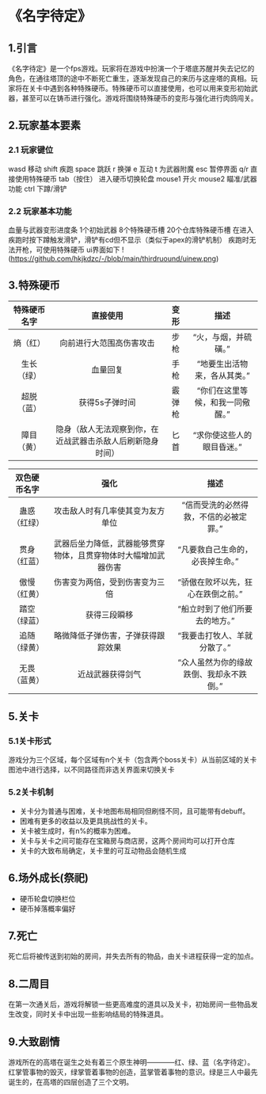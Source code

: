 # 《名字待定》
## 1.引言
  《名字待定》是一个fps游戏。玩家将在游戏中扮演一个于塔底苏醒并失去记忆的角色，在通往塔顶的途中不断死亡重生，逐渐发现自己的来历与这座塔的真相。玩家将在关卡中遇到各种特殊硬币。特殊硬币可以直接使用，也可以用来变形初始武器，甚至可以在铸币进行强化。游戏将围绕特殊硬币的变形与强化进行肉鸽闯关。
## 2.玩家基本要素

### 2.1 玩家键位
  wasd 移动
  shift 疾跑
  space 跳跃
  r 换弹
  e 互动
  t 为武器附魔
  esc 暂停界面
  q/r 直接使用特殊硬币
  tab（按住） 进入硬币切换轮盘
  mouse1 开火
  mouse2 瞄准/武器功能
  ctrl 下蹲/滑铲
  

  ### 2.2 玩家基本功能
血量与武器变形进度条
1个初始武器
8个特殊硬币槽
20个仓库特殊硬币槽
在进入
疾跑时按下蹲触发滑铲，滑铲有cd但不显示（类似于apex的滑铲机制）
疾跑时无法开枪，可使用特殊硬币
ui界面如下
!(https://github.com/hkjkdzc/-/blob/main/thirdruound/uinew.png)

## 3.特殊硬币
|特殊硬币名字|直接使用|变形|描述|
|:---:|:---:|:---:|:---:|
|熵（红）|向前进行大范围高伤害攻击|步枪|“火，与烟，并硫磺。”
|生长（绿）|血量回复|手枪|“地要生出活物来，各从其类。”
|超脱（蓝）|获得5s子弹时间|霰弹枪|“你们在这里等候，和我一同儆醒。”
|障目（黄）|隐身（敌人无法观察到你，在近战武器击杀敌人后刷新隐身时间）|匕首|“求你使这些人的眼目昏迷。”


|双色硬币名字|强化|描述
|:---:|:---:|:---:|
|蛊惑（红绿）|攻击敌人时有几率使其变为友方单位|“信而受洗的必然得救，不信的必被定罪。”
|贯身（红蓝）|武器后坐力降低，武器能够贯穿物体，且贯穿物体时大幅增加武器伤害|“凡要救自己生命的，必丧掉生命。”
|傲慢（红黄）|伤害变为两倍，受到伤害变为三倍|“骄傲在败坏以先，狂心在跌倒之前。”
|踏空（绿蓝）|获得三段瞬移|“船立时到了他们所要去的地方。”
|追随（绿黄）|略微降低子弹伤害，子弹获得跟踪效果|“我要击打牧人、羊就分散了。”
|无畏（蓝黄）|近战武器获得剑气|“众人虽然为你的缘故跌倒、我却永不跌倒。”
## 5.关卡
### 5.1关卡形式
游戏分为三个区域，每个区域有n个关卡（包含两个boss关卡）从当前区域的关卡图池中进行选择，以不同路径而非选关界面来切换关卡

### 5.2关卡机制
* 关卡分为普通与困难，关卡地图布局相同但刷怪不同，且可能带有debuff。
* 困难有更多的收益以及更具挑战性的关卡。
* 关卡被生成时，有n%的概率为困难。
* 关卡与关卡之间可能存在宝箱房与商店房，这两个房间均可以打开仓库
* 关卡的大致布局确定，关卡里的可互动物品会随机生成
 
 ## 6.场外成长(祭祀)
* 硬币轮盘切换栏位
* 硬币掉落概率偏好
## 7.死亡
死亡后将被传送到初始的房间，并失去所有的物品，由关卡进程获得一定的加点。
## 8.二周目
在第一次通关后，游戏将解锁一些更高难度的道具以及关卡，初始房间一些物品发生改变，同时关卡中出现一些影响结局的特殊道具。

## 9.大致剧情
游戏所在的高塔在诞生之处有着三个原生神明————红、绿、蓝（名字待定）。红掌管事物的毁灭，绿掌管着事物的创造，蓝掌管着事物的意识。绿是三人中最先诞生的，在高塔的四层创造了三个文明。

